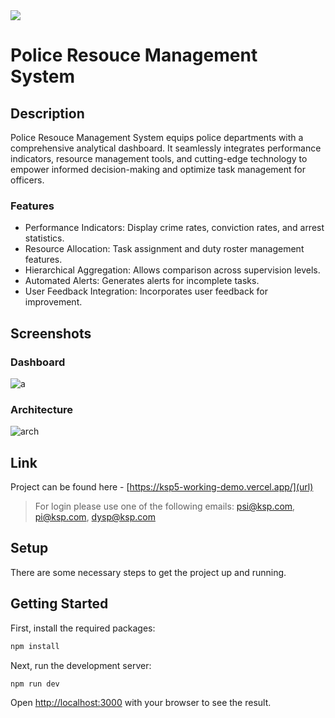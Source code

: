 <a href="https://ksp5-working-demo.vercel.app/" target="_blank">
<img src="https://github.com/anmolwadhwaxx/ksp5/assets/94642300/12c30b32-1135-48a9-927a-b2308e8ecd33">
</a>

# Police Resouce Management System

## Description

Police Resouce Management System equips police departments with a comprehensive analytical dashboard. It seamlessly integrates performance indicators, resource management tools, and cutting-edge technology to empower informed decision-making and optimize task management for officers.

### Features

- Performance Indicators: Display crime rates, conviction rates, and arrest statistics.
- Resource Allocation: Task assignment and duty roster management features.
- Hierarchical Aggregation: Allows comparison across supervision levels.
- Automated Alerts: Generates alerts for incomplete tasks.
- User Feedback Integration: Incorporates user feedback for improvement.

## Screenshots

### Dashboard
![a](https://github.com/anmolwadhwaxx/ksp5/assets/94642300/51011b38-3376-416c-9372-95782727e4af)

### Architecture
![arch](https://github.com/anmolwadhwaxx/ksp5/assets/94642300/7a5c9b14-729b-4224-92f6-78640a60eb0b)

## Link

Project can be found here - [https://ksp5-working-demo.vercel.app/](url)
> For login please use one of the following emails: psi@ksp.com, pi@ksp.com, dysp@ksp.com


## Setup

There are some necessary steps to get the project up and running.

## Getting Started

First, install the required packages:

```bash
npm install
```

Next, run the development server:

```bash
npm run dev
```

Open [http://localhost:3000](http://localhost:3000) with your browser to see the result.

